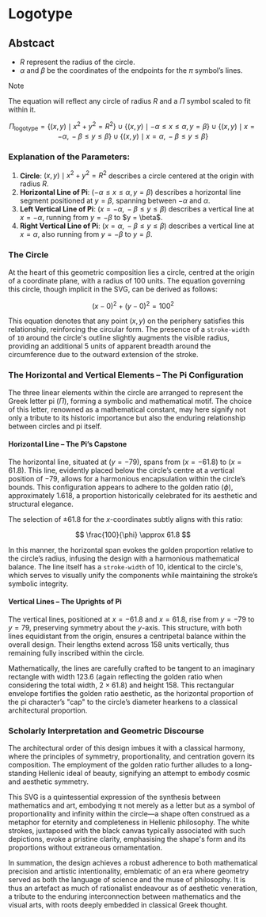 # Logotype
## Abstcact


- $R$ represent the radius of the circle.
- $\alpha$ and $\beta$ be the coordinates of the endpoints for the $\pi$ symbol’s lines.

> [!NOTE]
> The equation will reflect any circle of radius $R$ and a $\Pi$ symbol scaled to fit within it.

$$
\Pi_{\text{logotype}} = \{ (x, y) \mid x^2 + y^2 = R^2 \} \cup \{ (x, y) \mid -\alpha \leq x \leq \alpha, \, y = \beta \} \cup \{ (x, y) \mid x = -\alpha, \, -\beta \leq y \leq \beta \} \cup \{ (x, y) \mid x = \alpha, \, -\beta \leq y \leq \beta \}
$$

### Explanation of the Parameters:
1. **Circle**: $(x, y) \mid x^2 + y^2 = R^2$ describes a circle centered at the origin with radius $R$.
2. **Horizontal Line of Pi**: $(-\alpha \leq x \leq \alpha, \, y = \beta)$ describes a horizontal line segment positioned at $y = \beta$, spanning between $-\alpha$ and $\alpha$.
3. **Left Vertical Line of Pi**: $(x = -\alpha, \, -\beta \leq y \leq \beta)$ describes a vertical line at $x = -\alpha$, running from $y = -\beta$ to \$y = \beta$.
4. **Right Vertical Line of Pi**: $(x = \alpha, \, -\beta \leq y \leq \beta)$ describes a vertical line at $x = \alpha$, also running from $y = -\beta$ to $y = \beta$.

### The Circle
At the heart of this geometric composition lies a circle, centred at the origin of a coordinate plane, with a radius of $100$ units. The equation governing this circle, though implicit in the SVG, can be derived as follows:

$$
(x - 0)^2 + (y - 0)^2 = 100^2
$$

This equation denotes that any point $(x, y)$ on the periphery satisfies this relationship, reinforcing the circular form. The presence of a `stroke-width` of `10` around the circle's outline slightly augments the visible radius, providing an additional $5$ units of apparent breadth around the circumference due to the outward extension of the stroke.

### The Horizontal and Vertical Elements – The Pi Configuration
The three linear elements within the circle are arranged to represent the Greek letter pi ($\Pi$), forming a symbolic and mathematical motif. The choice of this letter, renowned as a mathematical constant, may here signify not only a tribute to its historic importance but also the enduring relationship between circles and pi itself.

#### Horizontal Line – The Pi’s Capstone
The horizontal line, situated at $(y = -79)$, spans from $(x = -61.8)$ to $(x = 61.8)$. This line, evidently placed below the circle’s centre at a vertical position of $-79$, allows for a harmonious encapsulation within the circle’s bounds. This configuration appears to adhere to the golden ratio $(\phi)$, approximately $1.618$, a proportion historically celebrated for its aesthetic and structural elegance.

The selection of $\pm 61.8$ for the $x$-coordinates subtly aligns with this ratio:

$$
\frac{100}{\phi} \approx 61.8
$$

In this manner, the horizontal span evokes the golden proportion relative to the circle’s radius, infusing the design with a harmonious mathematical balance. The line itself has a `stroke-width` of $10$, identical to the circle's, which serves to visually unify the components while maintaining the stroke’s symbolic integrity.

#### Vertical Lines – The Uprights of Pi
The vertical lines, positioned at $x = -61.8$ and $x = 61.8$, rise from $y = -79$ to $y = 79$, preserving symmetry about the $y$-axis. This structure, with both lines equidistant from the origin, ensures a centripetal balance within the overall design. Their lengths extend across $158$ units vertically, thus remaining fully inscribed within the circle.

Mathematically, the lines are carefully crafted to be tangent to an imaginary rectangle with width $123.6$ (again reflecting the golden ratio when considering the total width, $2 \times 61.8$) and height $158$. This rectangular envelope fortifies the golden ratio aesthetic, as the horizontal proportion of the pi character’s "cap" to the circle’s diameter hearkens to a classical architectural proportion.

### Scholarly Interpretation and Geometric Discourse
The architectural order of this design imbues it with a classical harmony, where the principles of symmetry, proportionality, and centration govern its composition. The employment of the golden ratio further alludes to a long-standing Hellenic ideal of beauty, signifying an attempt to embody cosmic and aesthetic symmetry.

This SVG is a quintessential expression of the synthesis between mathematics and art, embodying π not merely as a letter but as a symbol of proportionality and infinity within the circle—a shape often construed as a metaphor for eternity and completeness in Hellenic philosophy. The white strokes, juxtaposed with the black canvas typically associated with such depictions, evoke a pristine clarity, emphasising the shape's form and its proportions without extraneous ornamentation.

In summation, the design achieves a robust adherence to both mathematical precision and artistic intentionality, emblematic of an era where geometry served as both the language of science and the muse of philosophy. It is thus an artefact as much of rationalist endeavour as of aesthetic veneration, a tribute to the enduring interconnection between mathematics and the visual arts, with roots deeply embedded in classical Greek thought.
